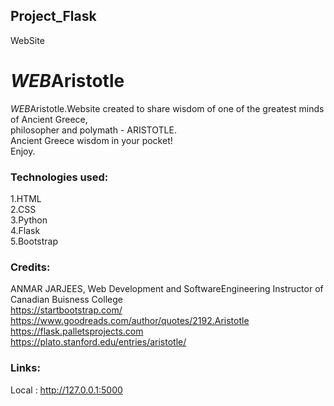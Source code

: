 ## Project_Flask
WebSite

# <h1><em> WEB</em>Aristotle</h1>

<em> WEB</em>Aristotle.Website created to share wisdom of one of the greatest minds of Ancient Greece,<br> philosopher and polymath - ARISTOTLE.<br>
Ancient Greece wisdom in your pocket!<br>
Enjoy.

### Technologies used:
1.HTML<br>
2.CSS<br>
3.Python<br>
4.Flask<br>
5.Bootstrap<br>

### Credits:
ANMAR JARJEES, Web Development and SoftwareEngineering Instructor   of   Canadian Buisness College<br>
https://startbootstrap.com/<br>
https://www.goodreads.com/author/quotes/2192.Aristotle<br>
https://flask.palletsprojects.com<br>
https://plato.stanford.edu/entries/aristotle/<br>


### Links:
Local : http://127.0.0.1:5000
